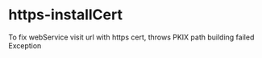 # https-installCert
To fix webService visit url with https cert, throws PKIX path building failed Exception
